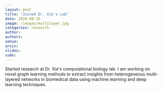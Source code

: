 ```yaml
---
layout: post
title: "Joined Dr. Xie's Lab"
date: 2020-09-25
image: /images/multilayer.jpg
categories: research
author:
authors:
venue:
arxiv:
slides:
code:
---
```


Started research at Dr. Xie's computational biology lab. I am working on novel graph learning methods to extract insights from heterogeneous multi-layered networks in biomedical data using machine learning and deep learning techniques.
